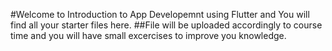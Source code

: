 #Welcome to Introduction to App Developemnt using Flutter and You will find all your starter files here.
##File will be uploaded accordingly to course time and you will have small excercises to improve you knowledge.
